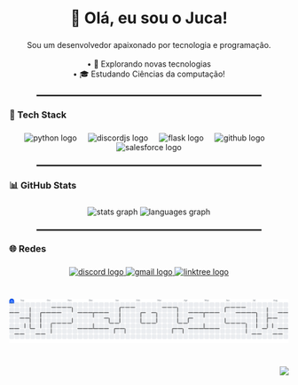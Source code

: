 <h1 align="center">👋 Olá, eu sou o Juca!</h1>

###

<p align="center">Sou um desenvolvedor apaixonado por tecnologia e programação.<br><br>• 🤔 Explorando novas tecnologias<br>• 🎓 Estudando Ciências da computação!</p>

###

<hr style="border: 1px solid #444; width: 80%; margin: auto;" />

<h3 align="left">🚀 Tech Stack</h3>

###

<div align="center">
  <img src="https://cdn.jsdelivr.net/gh/devicons/devicon/icons/python/python-original.svg" height="60" alt="python logo"  />
  <img width="12" />
  <img src="https://cdn.jsdelivr.net/gh/devicons/devicon/icons/discordjs/discordjs-original.svg" height="60" alt="discordjs logo"  />
  <img width="12" />
  <img src="https://cdn.jsdelivr.net/gh/devicons/devicon/icons/flask/flask-original.svg" height="60" alt="flask logo"  />
  <img width="12" />
  <img src="https://cdn.jsdelivr.net/gh/devicons/devicon/icons/github/github-original.svg" height="60" alt="github logo"  />
  <img width="12" />
  <img src="https://cdn.jsdelivr.net/gh/devicons/devicon/icons/salesforce/salesforce-original.svg" height="60" alt="salesforce logo"  />
</div>

###
<hr style="border: 1px solid #444; width: 80%; margin: auto;" />

<h3 align="left">📊 GitHub Stats</h3>

###

<div align="center">
  <img src="https://github-readme-stats.vercel.app/api?username=sigducksauer&hide_title=false&hide_rank=false&show_icons=true&include_all_commits=true&count_private=true&disable_animations=false&theme=discord_old_blurple&locale=pt-br&hide_border=false&order=1" height="150" alt="stats graph"  />
  <img src="https://github-readme-stats.vercel.app/api/top-langs?username=sigducksauer&locale=pt-br&hide_title=false&layout=compact&card_width=320&langs_count=6&theme=discord_old_blurple&hide_border=false&order=2" height="200" alt="languages graph"  />
</div>

###
<hr style="border: 1px solid #444; width: 80%; margin: auto;" />

<h3 align="left">🌐 Redes</h3>

###

<div align="center">
  <a href="jucaskr" target="_blank">
    <img src="https://raw.githubusercontent.com/maurodesouza/profile-readme-generator/master/src/assets/icons/social/discord/default.svg" width="64" height="50" alt="discord logo"  />
  </a>
  <a href="Xr36V40q2Z@proton.me" target="_blank">
    <img src="https://raw.githubusercontent.com/maurodesouza/profile-readme-generator/master/src/assets/icons/social/gmail/default.svg" width="64" height="50" alt="gmail logo"  />
  </a>
  <a href="https://guns.lol/jucaskr" target="_blank">
    <img src="https://raw.githubusercontent.com/maurodesouza/profile-readme-generator/master/src/assets/icons/social/linktree/default.svg" width="64" height="50" alt="linktree logo"  />
  </a>
</div>

###

<br clear="both">

<picture>
  <source media="(prefers-color-scheme: dark)" srcset="https://raw.githubusercontent.com/sigducksauer/sigducksauer/output/pacman-contribution-graph-dark.svg">
  <source media="(prefers-color-scheme: light)" srcset="https://raw.githubusercontent.com/sigducksauer/sigducksauer/output/pacman-contribution-graph.svg">
  <img alt="pacman contribution graph" src="https://raw.githubusercontent.com/sigducksauer/sigducksauer/output/pacman-contribution-graph.svg">
</picture>

###

<br clear="both">

<img align="right" height="200" src="https://cdn.discordapp.com/attachments/988584025637654568/1408139759926382694/335849552-f03a6539-5f5e-4e29-8cc5-8f2138660440.png?ex=68a8a7d8&is=68a75658&hm=1c555add6bbc6e5278fd9d46366b7d2826c49eb789bf378bba0d21b9166fa559&"  />

###
